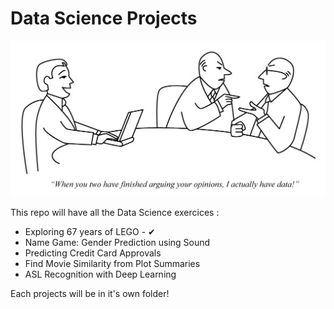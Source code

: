 # Data Science Projects

<p align="center">
  <img alt="Data Science" src="https://github.com/Yassirr/Data-Science-Projects/blob/master/comic.png" /><p/>

This repo will have all the Data Science exercices :

* Exploring 67 years of LEGO - ✔
* Name Game: Gender Prediction using Sound
* Predicting Credit Card Approvals
* Find Movie Similarity from Plot Summaries
* ASL Recognition with Deep Learning

Each projects will be in it's own folder!
